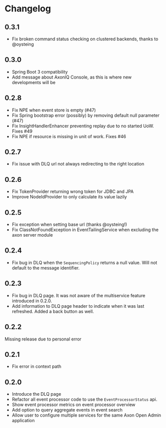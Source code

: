 # Changelog

## 0.3.1
- Fix broken command status checking on clustered backends, thanks to @oysteing

## 0.3.0
- Spring Boot 3 compatibility
- Add message about AxonIQ Console, as this is where new developments will be

## 0.2.8

- Fix NPE when event store is empty (#47)
- Fix Spring bootstrap error (possibly) by removing default null parameter (#47)
- Fix InsightHandlerEnhancer preventing replay due to no started UoW. Fixes #49
- Fix NPE if resource is missing in unit of work. Fixes #46

## 0.2.7

- Fix issue with DLQ url not always redirecting to the right location

## 0.2.6

- Fix TokenProvider returning wrong token for JDBC and JPA
- Improve NodeIdProvider to only calculate its value lazily

## 0.2.5

- Fix exception when setting base url (thanks @oysteing!)
- Fix ClassNotFoundException in EventTailingService when excluding the axon server module

## 0.2.4

- Fix bug in DLQ when the `SequencingPolicy` returns a null value.
  Will not default to the message identifier.

## 0.2.3

- Fix bug in DLQ page. It was not aware of the multiservice feature introduced in 0.2.0.
- Add information to DLQ page header to indicate when it was last refreshed. Added a back button as well.

## 0.2.2
Missing release due to personal error

## 0.2.1
- Fix error in context path

## 0.2.0
- Introduce the DLQ page
- Refactor all event processor code to use the `EventProcessorStatus` api. 
- Show event processor metrics on event processor overview
- Add option to query aggregate events in event search
- Allow user to configure multiple services for the same Axon Open Admin application
